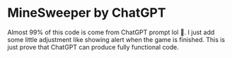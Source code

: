 # MineSweeper by ChatGPT
Almost 99% of this code is come from ChatGPT prompt lol 🤣. I just add some little adjustment like showing alert when the game is finished. This is just prove that ChatGPT can produce fully functional code. 
